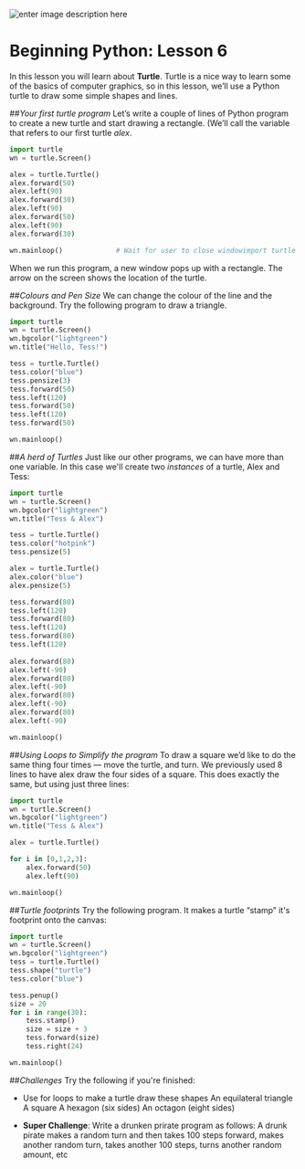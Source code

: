 ![enter image description here](http://cdn.evbuc.com/images/4313815/85781426917/1/logo.jpg)

Beginning Python: Lesson 6
=================
In this lesson you will learn about **Turtle**. Turtle is a nice way to learn some of the basics of computer graphics, so in this lesson, we’ll use a Python turtle to draw some simple shapes and lines.


##*Your first turtle program*
Let’s write a couple of lines of Python program to create a new turtle and start drawing a rectangle. (We’ll call the variable that refers to our first turtle *alex*.
```python
import turtle            
wn = turtle.Screen()   

alex = turtle.Turtle()    
alex.forward(50)        
alex.left(90)             
alex.forward(30)          
alex.left(90)            
alex.forward(50)          
alex.left(90)             
alex.forward(30)          

wn.mainloop()             # Wait for user to close windowimport turtle

```

When we run this program, a new window pops up with a rectangle. The arrow on the screen shows the location of the turtle.

##*Colours and Pen Size*
We can change the colour of the line and the background. Try the following program to draw a triangle.

```python
import turtle
wn = turtle.Screen()
wn.bgcolor("lightgreen")      
wn.title("Hello, Tess!")      

tess = turtle.Turtle()
tess.color("blue")            
tess.pensize(3)               
tess.forward(50)
tess.left(120)
tess.forward(50)
tess.left(120)
tess.forward(50)

wn.mainloop()
```

##*A herd of Turtles*
Just like our other programs, we can have more than one variable. In this case we'll create two *instances* of a turtle, Alex and Tess:

```python
import turtle
wn = turtle.Screen()         
wn.bgcolor("lightgreen")
wn.title("Tess & Alex")

tess = turtle.Turtle()       
tess.color("hotpink")
tess.pensize(5)

alex = turtle.Turtle()  
alex.color("blue")
alex.pensize(5)    

tess.forward(80)            
tess.left(120)
tess.forward(80)
tess.left(120)
tess.forward(80)
tess.left(120)            
           
alex.forward(80)             
alex.left(-90)
alex.forward(80)
alex.left(-90)
alex.forward(80)
alex.left(-90)
alex.forward(80)
alex.left(-90)

wn.mainloop()
```

##*Using Loops to Simplify the program*
To draw a square we’d like to do the same thing four times — move the turtle, and turn. We previously used 8 lines to have alex draw the four sides of a square. This does exactly the same, but using just three lines:

```python
import turtle
wn = turtle.Screen()         
wn.bgcolor("lightgreen")
wn.title("Tess & Alex")

alex = turtle.Turtle()

for i in [0,1,2,3]:
    alex.forward(50)
    alex.left(90)

wn.mainloop()
```

##*Turtle  footprints*
Try the following program. It makes a turtle “stamp” it's footprint onto the canvas:

```python
import turtle
wn = turtle.Screen()
wn.bgcolor("lightgreen")
tess = turtle.Turtle()
tess.shape("turtle")
tess.color("blue")

tess.penup()               
size = 20
for i in range(30):
    tess.stamp()             
    size = size + 3         
    tess.forward(size)       
    tess.right(24)           

wn.mainloop()
```

##*Challenges*
Try the following if you're finished:

- Use for loops to make a turtle draw these shapes
An equilateral triangle
A square
A hexagon (six sides)
An octagon (eight sides)

- **Super Challenge**: Write a drunken prirate program as follows: 
A drunk pirate makes a random turn and then takes 100 steps forward, makes another random turn, takes another 100 steps, turns another random amount, etc
